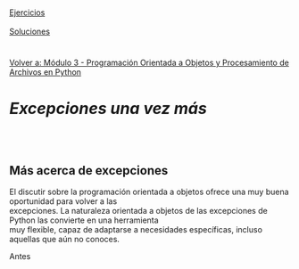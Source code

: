 #  
[Ejercicios](Sec6-ej.md)
<br></br>
[Soluciones](Sec6-ejsol.md)  

#

[Volver a: Módulo 3 - Programación Orientada a Objetos y Procesamiento de Archivos en Python](../README.md)

# ***Excepciones una vez más***  
<br></br>  

## **Más acerca de excepciones**  
El discutir sobre la programación orientada a objetos ofrece una muy buena oportunidad para volver a las  
excepciones. La naturaleza orientada a objetos de las excepciones de Python las convierte en una herramienta  
muy flexible, capaz de adaptarse a necesidades específicas, incluso aquellas que aún no conoces.  

Antes